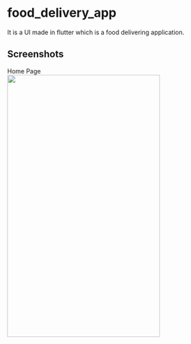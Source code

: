 # food_delivery_app

It is a UI made in flutter which is a food delivering application.

## Screenshots

Home Page
<br>
<img src = 'https://user-images.githubusercontent.com/47735067/173019264-d79f2819-ea45-4d70-9a4c-2522849b6637.png' width='350' height = '600'>
